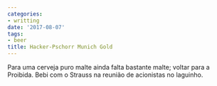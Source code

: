 ```yaml
---
categories:
- writting
date: '2017-08-07'
tags:
- beer
title: Hacker-Pschorr Munich Gold
---
```


Para uma cerveja puro malte ainda falta bastante malte; voltar para a Proibida. Bebi com o Strauss na reunião de acionistas no laguinho.